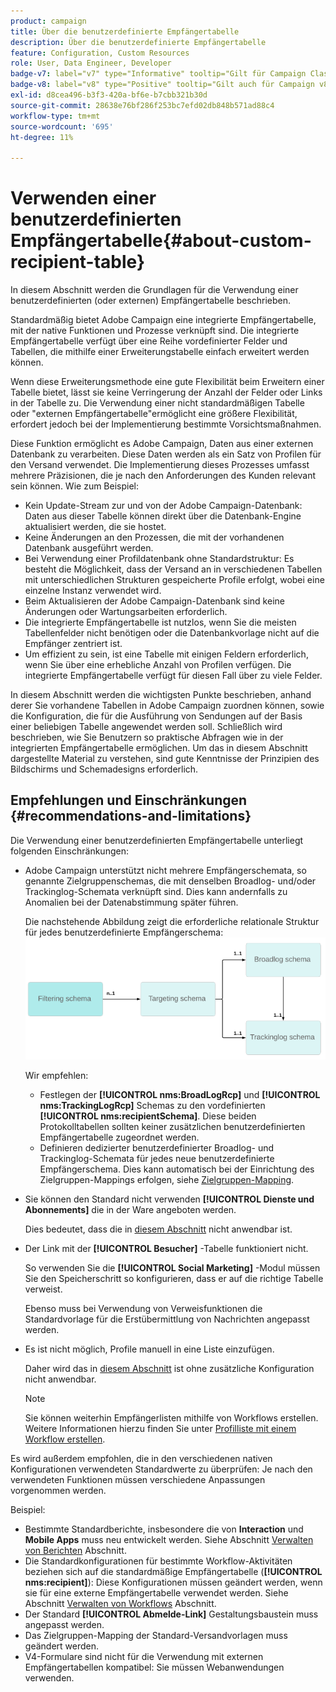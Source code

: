 ```yaml
---
product: campaign
title: Über die benutzerdefinierte Empfängertabelle
description: Über die benutzerdefinierte Empfängertabelle
feature: Configuration, Custom Resources
role: User, Data Engineer, Developer
badge-v7: label="v7" type="Informative" tooltip="Gilt für Campaign Classic v7"
badge-v8: label="v8" type="Positive" tooltip="Gilt auch für Campaign v8"
exl-id: d8cea496-b3f3-420a-bf6e-b7cbb321b30d
source-git-commit: 28638e76bf286f253bc7efd02db848b571ad88c4
workflow-type: tm+mt
source-wordcount: '695'
ht-degree: 11%

---
```


# Verwenden einer benutzerdefinierten Empfängertabelle{#about-custom-recipient-table}

In diesem Abschnitt werden die Grundlagen für die Verwendung einer benutzerdefinierten (oder externen) Empfängertabelle beschrieben.

Standardmäßig bietet Adobe Campaign eine integrierte Empfängertabelle, mit der native Funktionen und Prozesse verknüpft sind. Die integrierte Empfängertabelle verfügt über eine Reihe vordefinierter Felder und Tabellen, die mithilfe einer Erweiterungstabelle einfach erweitert werden können.

Wenn diese Erweiterungsmethode eine gute Flexibilität beim Erweitern einer Tabelle bietet, lässt sie keine Verringerung der Anzahl der Felder oder Links in der Tabelle zu. Die Verwendung einer nicht standardmäßigen Tabelle oder &quot;externen Empfängertabelle&quot;ermöglicht eine größere Flexibilität, erfordert jedoch bei der Implementierung bestimmte Vorsichtsmaßnahmen.

Diese Funktion ermöglicht es Adobe Campaign, Daten aus einer externen Datenbank zu verarbeiten. Diese Daten werden als ein Satz von Profilen für den Versand verwendet. Die Implementierung dieses Prozesses umfasst mehrere Präzisionen, die je nach den Anforderungen des Kunden relevant sein können. Wie zum Beispiel:

* Kein Update-Stream zur und von der Adobe Campaign-Datenbank: Daten aus dieser Tabelle können direkt über die Datenbank-Engine aktualisiert werden, die sie hostet.
* Keine Änderungen an den Prozessen, die mit der vorhandenen Datenbank ausgeführt werden.
* Bei Verwendung einer Profildatenbank ohne Standardstruktur: Es besteht die Möglichkeit, dass der Versand an in verschiedenen Tabellen mit unterschiedlichen Strukturen gespeicherte Profile erfolgt, wobei eine einzelne Instanz verwendet wird.
* Beim Aktualisieren der Adobe Campaign-Datenbank sind keine Änderungen oder Wartungsarbeiten erforderlich.
* Die integrierte Empfängertabelle ist nutzlos, wenn Sie die meisten Tabellenfelder nicht benötigen oder die Datenbankvorlage nicht auf die Empfänger zentriert ist.
* Um effizient zu sein, ist eine Tabelle mit einigen Feldern erforderlich, wenn Sie über eine erhebliche Anzahl von Profilen verfügen. Die integrierte Empfängertabelle verfügt für diesen Fall über zu viele Felder.

In diesem Abschnitt werden die wichtigsten Punkte beschrieben, anhand derer Sie vorhandene Tabellen in Adobe Campaign zuordnen können, sowie die Konfiguration, die für die Ausführung von Sendungen auf der Basis einer beliebigen Tabelle angewendet werden soll. Schließlich wird beschrieben, wie Sie Benutzern so praktische Abfragen wie in der integrierten Empfängertabelle ermöglichen. Um das in diesem Abschnitt dargestellte Material zu verstehen, sind gute Kenntnisse der Prinzipien des Bildschirms und Schemadesigns erforderlich.

## Empfehlungen und Einschränkungen            {#recommendations-and-limitations}

Die Verwendung einer benutzerdefinierten Empfängertabelle unterliegt folgenden Einschränkungen:

* Adobe Campaign unterstützt nicht mehrere Empfängerschemata, so genannte Zielgruppenschemas, die mit denselben Broadlog- und/oder Trackinglog-Schemata verknüpft sind. Dies kann andernfalls zu Anomalien bei der Datenabstimmung später führen.

  Die nachstehende Abbildung zeigt die erforderliche relationale Struktur für jedes benutzerdefinierte Empfängerschema:
  ![](assets/custom_recipient_limitation.png)

  Wir empfehlen:

   * Festlegen der **[!UICONTROL nms:BroadLogRcp]** und **[!UICONTROL nms:TrackingLogRcp]** Schemas zu den vordefinierten **[!UICONTROL nms:recipientSchema]**. Diese beiden Protokolltabellen sollten keiner zusätzlichen benutzerdefinierten Empfängertabelle zugeordnet werden.
   * Definieren dedizierter benutzerdefinierter Broadlog- und Trackinglog-Schemata für jedes neue benutzerdefinierte Empfängerschema. Dies kann automatisch bei der Einrichtung des Zielgruppen-Mappings erfolgen, siehe [Zielgruppen-Mapping](../../configuration/using/target-mapping.md).

* Sie können den Standard nicht verwenden **[!UICONTROL Dienste und Abonnements]** die in der Ware angeboten werden.

  Dies bedeutet, dass die in [diesem Abschnitt](../../delivery/using/managing-subscriptions.md) nicht anwendbar ist.

* Der Link mit der **[!UICONTROL Besucher]** -Tabelle funktioniert nicht.

  So verwenden Sie die **[!UICONTROL Social Marketing]** -Modul müssen Sie den Speicherschritt so konfigurieren, dass er auf die richtige Tabelle verweist.

  Ebenso muss bei Verwendung von Verweisfunktionen die Standardvorlage für die Erstübermittlung von Nachrichten angepasst werden.

* Es ist nicht möglich, Profile manuell in eine Liste einzufügen.

  Daher wird das in [diesem Abschnitt](../../platform/using/creating-and-managing-lists.md) ist ohne zusätzliche Konfiguration nicht anwendbar.

  >[!NOTE]
  >
  >Sie können weiterhin Empfängerlisten mithilfe von Workflows erstellen. Weitere Informationen hierzu finden Sie unter [Profilliste mit einem Workflow erstellen](../../configuration/using/creating-a-profile-list-with-a-workflow.md).

Es wird außerdem empfohlen, die in den verschiedenen nativen Konfigurationen verwendeten Standardwerte zu überprüfen: Je nach den verwendeten Funktionen müssen verschiedene Anpassungen vorgenommen werden.

Beispiel:

* Bestimmte Standardberichte, insbesondere die von **Interaction** und **Mobile Apps** muss neu entwickelt werden. Siehe Abschnitt [Verwalten von Berichten](../../configuration/using/managing-reports.md) Abschnitt.
* Die Standardkonfigurationen für bestimmte Workflow-Aktivitäten beziehen sich auf die standardmäßige Empfängertabelle (**[!UICONTROL nms:recipient]**): Diese Konfigurationen müssen geändert werden, wenn sie für eine externe Empfängertabelle verwendet werden. Siehe Abschnitt [Verwalten von Workflows](../../configuration/using/managing-workflows.md) Abschnitt.
* Der Standard **[!UICONTROL Abmelde-Link]** Gestaltungsbaustein muss angepasst werden.
* Das Zielgruppen-Mapping der Standard-Versandvorlagen muss geändert werden.
* V4-Formulare sind nicht für die Verwendung mit externen Empfängertabellen kompatibel: Sie müssen Webanwendungen verwenden.

